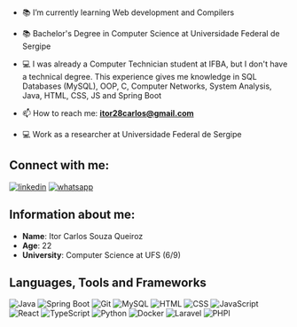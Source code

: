
- 📚 I’m currently learning Web development and Compilers
- 📚 Bachelor's Degree in Computer Science at Universidade Federal de Sergipe

- 💻 I was already a Computer Technician student at IFBA, but I don't have a technical degree. This experience gives me knowledge in SQL Databases (MySQL), OOP, C, Computer Networks, System Analysis, Java, HTML, CSS, JS and Spring Boot

- 📫 How to reach me: **itor28carlos@gmail.com**
- 💻 Work as a researcher at Universidade Federal de Sergipe
  
## Connect with me:

[![linkedin](https://img.shields.io/badge/linkedin-111111?style=for-the-badge&logo=linkedin&logoColor=white)](https://www.linkedin.com/in/itor-carlos-souza-queiroz-255b4616a)
[![whatsapp](https://img.shields.io/badge/whatsapp-111111?style=for-the-badge&logo=whatsapp&logoColor=white)](https://api.whatsapp.com/send?phone=5574999250764)




## Information about me:

* **Name**: Itor Carlos Souza Queiroz
* **Age**: 22
* **University**: Computer Science at UFS (6/9)
  
## Languages, Tools and Frameworks

![Java](https://img.shields.io/badge/java-111?style=for-the-badge&logo=java&logoColor=white)
![Spring Boot](https://img.shields.io/badge/springboot-111?style=for-the-badge&logo=springboot&logoColor=white)
![Git](https://img.shields.io/badge/git-111?style=for-the-badge&logo=git&logoColor=white)
![MySQL](https://img.shields.io/badge/mysql-111?style=for-the-badge&logo=mysql&logoColor=white)
![HTML](https://img.shields.io/badge/html5-111?style=for-the-badge&logo=html5&logoColor=white)
![CSS](https://img.shields.io/badge/css3-111?style=for-the-badge&logo=css3&logoColor=white)
![JavaScript](https://img.shields.io/badge/javascript-111?style=for-the-badge&logo=javascript&logoColor=white)
![React](https://img.shields.io/badge/react-111?style=for-the-badge&logo=react&logoColor=white)
![TypeScript](https://img.shields.io/badge/typescript-111?style=for-the-badge&logo=typescript&logoColor=white)
![Python](https://img.shields.io/badge/python-111?style=for-the-badge&logo=python&logoColor=white)
![Docker](https://img.shields.io/badge/docker-111?style=for-the-badge&logo=docker&logoColor=white)
![Laravel](https://img.shields.io/badge/laravel-111?style=for-the-badge&logo=laravel&logoColor=white)
![PHPl](https://img.shields.io/badge/php-111?style=for-the-badge&logo=php&logoColor=white)

